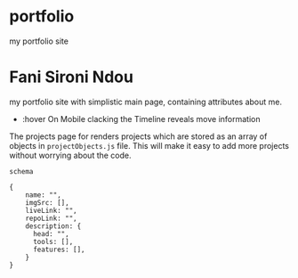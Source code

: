 # portfolio
my portfolio site

# Fani Sironi Ndou
my portfolio site with simplistic main page, containing attributes about me.
- :hover On Mobile clacking the Timeline reveals move information 

The projects page for renders projects which are stored as an array of objects in `projectObjects.js` file. This will make it easy to add more projects without worrying about the code.


``schema``
```Js 
{
    name: "",
    imgSrc: [],
    liveLink: "",
    repoLink: "",
    description: {
      head: "",
      tools: [],
      features: [],
    }
}
  ```

  